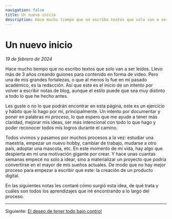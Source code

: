 ```yaml
---
navigation: false
title: Un nuevo inicio
description: Hace mucho tiempo que no escribo textos que solo van a ser leídos.
---
```


# Un nuevo inicio

_19 de febrero de 2024_

Hace mucho tiempo que no escribo textos que solo van a ser leídos. Llevo más de 3 años creando guiones para contenido en forma de video. Pero una de mis grandes fortalezas, o que al menos lo fue en mi pasado académico, es la redacción. Así que este es el inicio de un intento por volver a escribir notas de blog, aunque el estilo puede que sea muy distinto a todo lo que he hecho antes.

Les guste o no lo que podrán encontrar en esta página, este es un ejercicio y hábito que lo hago por mí, principalmente. Un intento por documentar y poner en palabras mi _proceso_, lo que espero que me ayude a tener más claridad, mejorar mis ideas, ser más intencional con todo lo que hago y poder reconocer todos mis logros durante el camino.

Todos vivimos y pasamos por muchos procesos a la vez: estudiar una maestría, empezar un nuevo hobby, cambiar de trabajo, mudarse a otro país, adoptar una mascota, etc. En este momento de mi vida, hay algo que despierta en mí una motivación gigante por crear. Y hace unas cuantas semanas empecé no solo a idear, sino a materializar un proyecto que podría convertirse en el mayor de mis sueños actuales. De modo que no hay mejor proceso para empezar a escribir que este: la creación de un producto digital.

En las siguientes notas les contaré cómo surgió esta idea, de qué trata y cuáles son todos los aprendizajes que iré encontrando a lo largo del proceso.

---

Siguiente: [El deseo de tener todo bajo control](/el-deseo-de-tener-todo-bajo-control)
